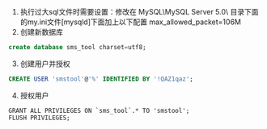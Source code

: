 1. 执行过大sql文件时需要设置：修改在 MySQL\MySQL Server 5.0\ 目录下面的my.ini文件[mysqld]下面加上以下配置 max_allowed_packet=106M
2. 创建新数据库
```sql
create database sms_tool charset=utf8;
```
3. 创建用户并授权
```sql
CREATE USER 'smstool'@'%' IDENTIFIED BY '!QAZ1qaz';
```
4. 授权用户
```mysql
GRANT ALL PRIVILEGES ON `sms_tool`.* TO 'smstool';
FLUSH PRIVILEGES;
```
